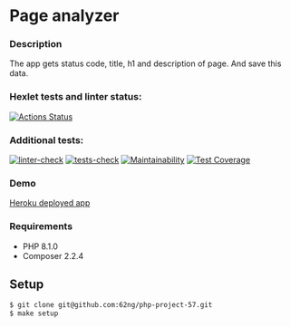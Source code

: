 # Page analyzer

### Description
The app gets status code, title, h1 and description of page. And save this data.

### Hexlet tests and linter status:
[![Actions Status](https://github.com/62ng/php-project-57/workflows/hexlet-check/badge.svg)](https://github.com/62ng/php-project-57/actions)

### Additional tests:
[![linter-check](https://github.com/62ng/php-project-57/actions/workflows/linter-check.yml/badge.svg)](https://github.com/62ng/php-project-57/actions/workflows/lint-check.yml)
[![tests-check](https://github.com/62ng/php-project-57/actions/workflows/tests-check.yml/badge.svg)](https://github.com/62ng/php-project-57/actions/workflows/tests-check.yml)
[![Maintainability](https://api.codeclimate.com/v1/badges/59b71870edf049dc3a74/maintainability)](https://codeclimate.com/github/62ng/php-project-57/maintainability)
[![Test Coverage](https://api.codeclimate.com/v1/badges/59b71870edf049dc3a74/test_coverage)](https://codeclimate.com/github/62ng/php-project-57/test_coverage)

### Demo

[Heroku deployed app](https://hexlet-p4.herokuapp.com/)

### Requirements

* PHP 8.1.0
* Composer 2.2.4

## Setup

```sh
$ git clone git@github.com:62ng/php-project-57.git
$ make setup
```
